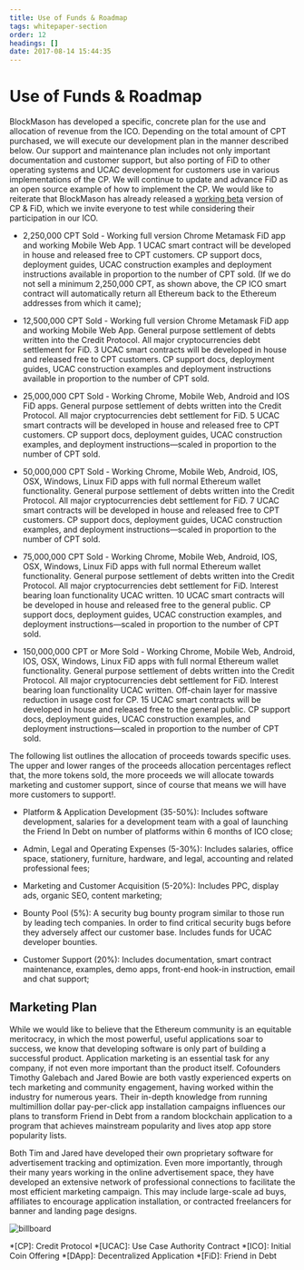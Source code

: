 ```yaml
---
title: Use of Funds & Roadmap
tags: whitepaper-section
order: 12
headings: []
date: 2017-08-14 15:44:35
---
```



# Use of Funds & Roadmap

BlockMason has developed a specific, concrete plan for the use and allocation of revenue from the ICO. Depending on the total amount of CPT purchased, we will execute our development plan in the manner described below. Our support and maintenance plan includes not only important documentation and customer support, but also porting of FiD to other operating systems and UCAC development for customers use in various implementations of the CP.  We will continue to update and advance FiD as an open source example of how to implement the CP. We would like to reiterate that BlockMason has already released a [working beta](http://fiddy.io/) version of CP & FiD, which we invite everyone to test while considering their participation in our ICO.

* 2,250,000 CPT Sold - Working full version Chrome Metamask FiD app and working Mobile Web App. 1 UCAC smart contract will be developed in house and released free to CPT customers.  CP support docs, deployment guides, UCAC construction examples and deployment instructions available in proportion to the number of CPT sold.  (If we do not sell a minimum 2,250,000 CPT, as shown above, the CP ICO smart contract will automatically return all Ethereum back to the Ethereum addresses from which it came);

* 12,500,000 CPT Sold - Working full version Chrome Metamask FiD app and working Mobile Web App.  General purpose settlement of debts written into the Credit Protocol.  All major cryptocurrencies debt settlement for FiD. 3 UCAC smart contracts will be developed in house and released free to CPT customers. CP support docs, deployment guides, UCAC construction examples and deployment instructions available in proportion to the number of CPT sold.

* 25,000,000 CPT Sold - Working Chrome, Mobile Web, Android and IOS FiD apps. General purpose settlement of debts written into the Credit Protocol.  All major cryptocurrencies debt settlement for FiD. 5 UCAC smart contracts will be developed in house and released free to CPT customers. CP support docs, deployment guides, UCAC construction examples, and deployment instructions—scaled in proportion to the number of CPT sold.

* 50,000,000 CPT Sold - Working Chrome, Mobile Web, Android, IOS, OSX, Windows, Linux FiD apps with full normal Ethereum wallet functionality. General purpose settlement of debts written into the Credit Protocol. All major cryptocurrencies debt settlement for FiD.  7 UCAC smart contracts will be developed in house and released free to CPT customers. CP support docs, deployment guides, UCAC construction examples, and deployment instructions—scaled in proportion to the number of CPT sold.

* 75,000,000 CPT Sold - Working Chrome, Mobile Web, Android, IOS, OSX, Windows, Linux FiD apps with full normal Ethereum wallet functionality. General purpose settlement of debts written into the Credit Protocol. All major cryptocurrencies debt settlement for FiD. Interest bearing loan functionality UCAC written. 10 UCAC smart contracts will be developed in house and released free to the general public. CP support docs, deployment guides, UCAC construction examples, and deployment instructions—scaled in proportion to the number of CPT sold.

* 150,000,000 CPT or More Sold - Working Chrome, Mobile Web, Android, IOS, OSX, Windows, Linux FiD apps with full normal Ethereum wallet functionality. General purpose settlement of debts written into the Credit Protocol. All major cryptocurrencies debt settlement for FiD. Interest bearing loan functionality UCAC written. Off-chain layer for massive reduction in usage cost for CP. 15 UCAC smart contracts will be developed in house and released free to the general public. CP support docs, deployment guides, UCAC construction examples, and deployment instructions—scaled in proportion to the number of CPT sold.

The following list outlines the allocation of proceeds towards specific uses. The upper and lower ranges of the proceeds allocation percentages reflect that, the more tokens sold, the more proceeds we will allocate towards marketing and customer support, since of course that means we will have more customers to support!.

* Platform & Application Development (35-50%): Includes software development, salaries for a development team with a goal of launching the Friend In Debt on number of platforms within 6 months of ICO close;

* Admin, Legal and Operating Expenses (5-30%): Includes salaries, office space, stationery, furniture, hardware, and legal, accounting and related professional fees;

* Marketing and Customer Acquisition (5-20%): Includes PPC, display ads, organic SEO, content marketing;

* Bounty Pool (5%): A security bug bounty program similar to those run by leading tech companies.  In order to find critical security bugs before they adversely affect our customer base.  Includes funds for UCAC developer bounties.

* Customer Support (20%):  Includes documentation, smart contract maintenance, examples, demo apps, front-end hook-in instruction, email and chat support;

## Marketing Plan

While we would like to believe that the Ethereum community is an equitable meritocracy, in which the most powerful, useful applications soar to success, we know that developing software is only part of building a successful product. Application marketing is an essential task for any company, if not even more important than the product itself. Cofounders Timothy Galebach and Jared Bowie are both vastly experienced experts on tech marketing and community engagement, having worked within the industry for numerous years. Their in-depth knowledge from running multimillion dollar pay-per-click app installation campaigns influences our plans to transform Friend in Debt from a random blockchain application to a program that achieves mainstream popularity and lives atop app store popularity lists.

Both Tim and Jared have developed their own proprietary software for advertisement tracking and optimization. Even more importantly, through their many years working in the online advertisement space, they have developed an extensive network of professional connections to facilitate the most efficient marketing campaign. This may include large-scale ad buys, affiliates to encourage application installation, or contracted freelancers for banner and landing page designs.

![billboard](/cp-whitepaper/images/image_4.png)

*[CP]: Credit Protocol
*[UCAC]: Use Case Authority Contract
*[ICO]: Initial Coin Offering
*[DApp]: Decentralized Application
*[FiD]: Friend in Debt
